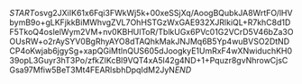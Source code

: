$START$osvg2JXiIK61x6Fqi3FWkWj5k+00xeSSjXq/AoogBQubkJA8WrtFO/lHVbymB9o+gLKFjkkBiMWhvgZVL7OhHSTGzWxGAE932XJRlkiQL+R7khC8d1DF5TkoQ4oslelWym2VM+nv0KBHUlToR/TblkUGx6PVc01G2VCrD5V46bZa3OOUsRW+o2rAySYV0BgRhyAYO8dTAQhkMakJNJMq6B5Yp4wuBVSO2DtNDCP4oKwjab6jgySg+xapQGiMtlnQUS605dJoogkyE1UmRxF4wXNwiduchKH039opL3Guyr3hT3Po/zfkZIKcBl9VQT4xA5l42g4ND+1+Pquzr8gvNhrowCjsCGsa97Mfiw5BeT3Mt4FEARlsbhDpqIdM2JyN$END$